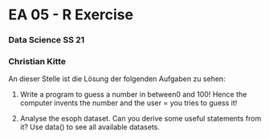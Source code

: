 # EA 05 - R Exercise
### Data Science SS 21
### Christian Kitte 

An dieser Stelle ist die Lösung der folgenden Aufgaben zu sehen:

1) Write a program to guess a number in between0 and 100!
Hence the computer invents the number and the user = you tries to guess it!

2) Analyse the esoph dataset. Can you derive some useful statements from it? Use data() to see all available datasets.
